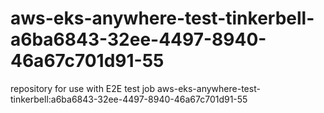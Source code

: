 # aws-eks-anywhere-test-tinkerbell-a6ba6843-32ee-4497-8940-46a67c701d91-55
repository for use with E2E test job aws-eks-anywhere-test-tinkerbell:a6ba6843-32ee-4497-8940-46a67c701d91-55
